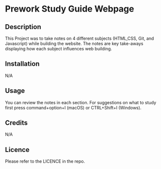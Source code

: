 # Prework Study Guide Webpage

## Description
 
This Project was to take notes on 4 different subjects (HTML,CSS, Git, and Javascript) while building the website. The notes are key take-aways displaying how each subject influences web building. 

## Installation

N/A

## Usage

You can review the notes in each section. For suggestions on what to study first press command+option+I (macOS) or CTRL+Shift+I (Windows).

## Credits

N/A

## Licence

Please refer to the LICENCE in the repo.


